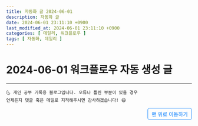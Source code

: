 ```yaml
---
title: 자동화 글 2024-06-01
description: 자동화 글
date: 2024-06-01 23:11:10 +0900
last_modified_at: 2024-06-01 23:11:10 +0900
categories: [ 데일리, 워크플로우 ]
tags: [ 자동화, 데일리 ]
---
```


# 2024-06-01 워크플로우 자동 생성 글

***
    🌜 개인 공부 기록용 블로그입니다. 오류나 틀린 부분이 있을 경우 
    언제든지 댓글 혹은 메일로 지적해주시면 감사하겠습니다! 😄

<a href="#" style="display: inline-block; padding: 5px 10px; color: #007bff; text-decoration: none; border: 0.5px solid #007bff; border-radius: 5px; float: right;">맨 위로 이동하기</a>